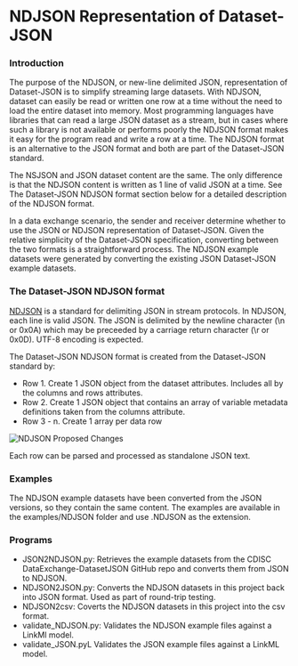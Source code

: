 # NDJSON Representation of Dataset-JSON

### Introduction

The purpose of the NDJSON, or new-line delimited JSON, representation of Dataset-JSON is to simplify streaming 
large datasets. With NDJSON, dataset can easily be read or written one row at a time without the need to load the entire 
dataset into memory. Most programming languages have libraries that can read a large JSON dataset as a stream, but in cases 
where such a library is not available or performs poorly the NDJSON format makes it easy for the program read and write 
a row at a time. The NDJSON format is an alternative to the JSON format and both are part of the Dataset-JSON standard.

The NSJSON and JSON dataset content are the same. The only difference is that the NDJSON content is written as 1 line
of valid JSON at a time. See The Dataset-JSON NDJSON format section below for a detailed description of the NDJSON 
format.

In a data exchange scenario, the sender and receiver determine whether to use the JSON or NDJSON representation of 
Dataset-JSON. Given the relative simplicity of the Dataset-JSON specification, converting between the two formats is a
straightforward process. The NDJSON example datasets were generated by converting the existing JSON Dataset-JSON 
example datasets.

### The Dataset-JSON NDJSON format

[NDJSON](https://github.com/NDJSON/NDJSON-spec) is a standard for delimiting JSON in stream protocols. In NDJSON, each
line is valid JSON. The JSON is delimited by the newline character (\n or 0x0A) which may be preceeded by a carriage
return character (\r or 0x0D). UTF-8 encoding is expected.

The Dataset-JSON NDJSON format is created from the Dataset-JSON standard by:
* Row 1. Create 1 JSON object from the dataset attributes. Includes all by the columns and rows attributes.
* Row 2. Create 1 JSON object that contains an array of variable metadata definitions taken from the columns attribute.
* Row 3 - n. Create 1 array per data row

![NDJSON Proposed Changes](https://github.com/swhume/dataset-NDJSON/blob/master/docs/NDJSON-JSON-structure.JPG?raw=true)

Each row can be parsed and processed as standalone JSON text.

### Examples

The NDJSON example datasets have been converted from the JSON versions, so they contain the same content. The examples 
are available in the examples/NDJSON folder and use .NDJSON as the extension.

### Programs
* JSON2NDJSON.py: Retrieves the example datasets from the CDISC DataExchange-DatasetJSON GitHub repo and converts them from JSON to NDJSON.
* NDJSON2JSON.py: Converts the NDJSON datasets in this project back into JSON format. Used as part of round-trip testing.
* NDJSON2csv: Coverts the NDJSON datasets in this project into the csv format.
* validate_NDJSON.py: Validates the NDJSON example files against a LinkMl model.
* validate_JSON.pyL Validates the JSON example files against a LinkML model.


